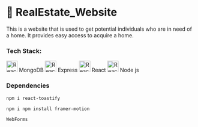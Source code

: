 # 🏡 RealEstate_Website

This is a website that is used to get potential individuals who are in need of a home. It provides easy access to acquire a home.

### Tech Stack:

<img src="https://i.pinimg.com/236x/b2/31/7e/b2317e8174e5fcef57c74c662f57d155.jpg" alt="React Logo" width="30" /> MongoDB
<img src="https://i.pinimg.com/236x/5d/09/32/5d0932d4dd17c926806635893260205e.jpg" alt="React Logo" width="30" /> Express
<img src="https://i.pinimg.com/236x/82/b8/20/82b820a40956b6abee4e4df9a3485735.jpg" alt="React Logo" width="30" /> React
<img src="https://i.pinimg.com/736x/f8/bf/3b/f8bf3b02422534394bafea922955c77b.jpg" alt="React Logo" width="30" /> Node js

### Dependencies
 ```
npm i react-toastify
 ```
```
npm i npm install framer-motion
```
```
WebForms
```

